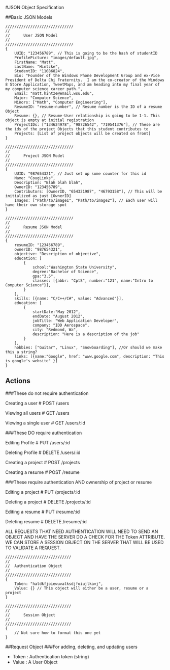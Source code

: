 #JSON Object Specification

##Basic JSON Models


    //////////////////////////////
    //
    //		User JSON Model
    //
    //////////////////////////////
    {
    	UUID: "123456789", // This is going to be the hash of studentID
        ProfilePicture: "images/default.jpg",
        FirstName: "Matt",
        LastName: "Hintzke",
        StudentID: "11086824",
        Bio: "Founder of the Windows Phone Development Group and ex-Vice President of Delta Chi Fraternity.  I am the co-creator of the Windows 8 Store Application, TweetMaps, and am heading into my final year of my computer science career path.",
        Email: "matt.hintze@email.wsu.edu",
        Major: "Computer Science",
        Minors: ["Math", "Computer Engineering"],
        ResumeID: "resume-number", // Resume number is the ID of a resume Object
        Resume: {}, // Resume-User relationship is going to be 1-1. This object is empty at initial registration
        ProjectIDs: ["134624978", "98726542", "719541376"], // These are the ids of the project Objects that this student contributes to
        Projects: [List of project objects will be created on front]
    }

    //////////////////////////////
    //
    //		Project JSON Model
    //
    //////////////////////////////
    {
    	UUID: "987654321", // Just set up some counter for this id
    	Name: "CougLinks",
    	Description: "Blah blah blah",
    	OwnerID: "123456789",
    	Contributors: [OwnerID, "654321987", "46793158"], // This will be initialized as just [OwnerID]
    	Images: ["Path/to/image1", "Path/to/image2"], // Each user will have their own storage spot
    }

    //////////////////////////////
    //
    //      Resume JSON Model
    //
    //////////////////////////////
    {
        resumeID: "123456789",
        ownerID: "987654321",
        objective: "Description of objective",
        education: [
            {
                school:"Washington State University",
                degree:"Bachelor of Science",
                gpa:"3.5",
                classes: [{abbr: "CptS", number:"121", name:"Intro to Computer Science"}],
            }
        ],
        skills: [{name: "C/C++/C#", value: "Advanced"}],
        education: [
            {
                startDate:"May 2012",
                endDate: "August 2012",
                jobTitle: "Web Application Developer",
                company: "IDD Aerospace",
                city: "Redmond, Wa",
                description: "Here is a description of the job"
            }
        ],
        hobbies: ["Guitar", "Linux", "Snowboarding"], //Or should we make this a string?
        links: [{name:"Google", href: "www.google.com", description: "This is google's website" }]
    }

## Actions

###These do not require authentication

Creating a user # POST /users

Viewing all users # GET /users

Viewing a single user # GET /users/:id



###These DO require authentication

Editing Profile # PUT /users/:id

Deleting Profile # DELETE /users/:id

Creating a project # POST /projects

Creating a resume # POST /resume


###These require authentication AND ownership of project or resume

Editing a project # PUT /projects/:id

Deleting a project # DELETE /projects/:id

Editing a resume # PUT /resume/:id

Deleting resume # DELETE /resume/:id


ALL REQUESTS THAT NEED AUTHENTICATION WILL NEED TO SEND AN OBJECT AND HAVE THE SERVER DO A CHECK FOR THE Token ATTRIBUTE.  WE CAN STORE A SESSION OBJECT ON THE SERVER THAT WILL BE USED TO VALIDATE A REQUEST. 


    /////////////////////////////
    //
    //	Authentication Object
    //
    /////////////////////////////
    {
    	Token: "haldkfjoiewuvalksdjfoiujlkavj",
    	Value: {} // This object will either be a user, resume or a project
    }

    /////////////////////////////
    //
    //		Session Object
    //
    /////////////////////////////
    {
        // Not sure how to format this one yet
	}


##Request Object
###For adding, deleting, and updating users
- Token : Authentication token (string)
- Value : A User Object
